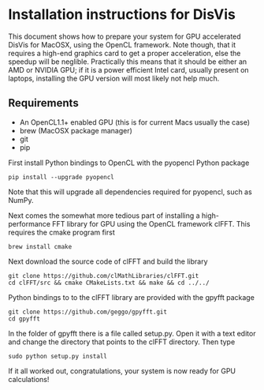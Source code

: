 # Installation instructions for DisVis

This document shows how to prepare your system for GPU accelerated DisVis for MacOSX, using the OpenCL framework.
Note though, that it requires a high-end graphics card to get a proper acceleration, else the speedup will be neglible.
Practically this means that it should be either an AMD or NVIDIA GPU; 
if it is a power efficient Intel card, usually present on laptops, installing the GPU version will most likely not help much. 

## Requirements

* An OpenCL1.1+ enabled GPU (this is for current Macs usually the case)
* brew (MacOSX package manager)
* git
* pip

First install Python bindings to OpenCL with the pyopencl Python package

    pip install --upgrade pyopencl

Note that this will upgrade all dependencies required for pyopencl, such as NumPy.

Next comes the somewhat more tedious part of installing a high-performance FFT library for GPU using the OpenCL framework clFFT.
This requires the cmake program first

    brew install cmake

Next download the source code of clFFT and build the library

    git clone https://github.com/clMathLibraries/clFFT.git
    cd clFFT/src && cmake CMakeLists.txt && make && cd ../../

Python bindings to to the clFFT library are provided with the gpyfft package

    git clone https://github.com/geggo/gpyfft.git
    cd gpyfft

In the folder of gpyfft there is a file called setup.py. Open it with a text editor and change the directory that points to the clFFT directory.
Then type

    sudo python setup.py install

If it all worked out, congratulations, your system is now ready for GPU calculations!

